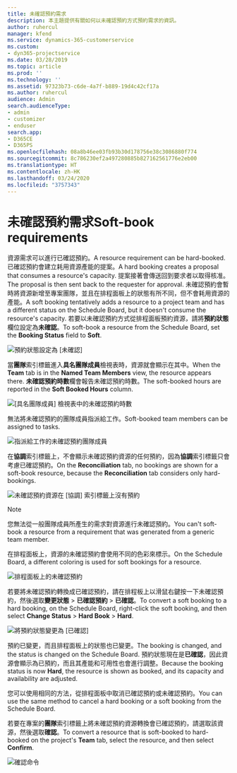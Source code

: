 ```yaml
---
title: 未確認預約需求
description: 本主題提供有關如何以未確認預約方式預約需求的資訊。
author: ruhercul
manager: kfend
ms.service: dynamics-365-customerservice
ms.custom:
- dyn365-projectservice
ms.date: 03/28/2019
ms.topic: article
ms.prod: ''
ms.technology: ''
ms.assetid: 97323b73-c6de-4a7f-b889-19d4c42cf17a
ms.author: ruhercul
audience: Admin
search.audienceType:
- admin
- customizer
- enduser
search.app:
- D365CE
- D365PS
ms.openlocfilehash: 08a8b46ee03fb93b30d178756e38c3086880f774
ms.sourcegitcommit: 8c786230ef2a497280885b827162561776e2eb00
ms.translationtype: HT
ms.contentlocale: zh-HK
ms.lasthandoff: 03/24/2020
ms.locfileid: "3757343"
---
```

# <a name="soft-book-requirements"></a><span data-ttu-id="e9313-103">未確認預約需求</span><span class="sxs-lookup"><span data-stu-id="e9313-103">Soft-book requirements</span></span>

<span data-ttu-id="e9313-104">資源需求可以進行已確認預約。</span><span class="sxs-lookup"><span data-stu-id="e9313-104">A resource requirement can be hard-booked.</span></span> <span data-ttu-id="e9313-105">已確認預約會建立耗用資源產能的提案。</span><span class="sxs-lookup"><span data-stu-id="e9313-105">A hard booking creates a proposal that consumes a resource's capacity.</span></span> <span data-ttu-id="e9313-106">提案接著會傳送回到要求者以取得核准。</span><span class="sxs-lookup"><span data-stu-id="e9313-106">The proposal is then sent back to the requester for approval.</span></span> <span data-ttu-id="e9313-107">未確認預約會暫時將資源新增至專案團隊，並且在排程面板上的狀態有所不同，但不會耗用資源的產能。</span><span class="sxs-lookup"><span data-stu-id="e9313-107">A soft booking tentatively adds a resource to a project team and has a different status on the Schedule Board, but it doesn't consume the resource's capacity.</span></span> <span data-ttu-id="e9313-108">若要以未確認預約方式從排程面板預約資源，請將**預約狀態**欄位設定為**未確認**。</span><span class="sxs-lookup"><span data-stu-id="e9313-108">To soft-book a resource from the Schedule Board, set the **Booking Status** field to **Soft**.</span></span>

![預約狀態設定為 [未確認]](media/Resource-Management-image77.png)

<span data-ttu-id="e9313-110">當**團隊**索引標籤進入**具名團隊成員**檢視表時，資源就會顯示在其中。</span><span class="sxs-lookup"><span data-stu-id="e9313-110">When the **Team** tab is in the **Named Team Members** view, the resource appears there.</span></span> <span data-ttu-id="e9313-111">**未確認預約時數**欄會報告未確認預約時數。</span><span class="sxs-lookup"><span data-stu-id="e9313-111">The soft-booked hours are reported in the **Soft Booked Hours** column.</span></span>

![[具名團隊成員] 檢視表中的未確認預約時數](media/Resource-Management-image78.png)

<span data-ttu-id="e9313-113">無法將未確認預約的團隊成員指派給工作。</span><span class="sxs-lookup"><span data-stu-id="e9313-113">Soft-booked team members can be assigned to tasks.</span></span>

![指派給工作的未確認預約團隊成員](media/Resource-Management-image79.png)

<span data-ttu-id="e9313-115">在**協調**索引標籤上，不會顯示未確認預約資源的任何預約，因為**協調**索引標籤只會考慮已確認預約。</span><span class="sxs-lookup"><span data-stu-id="e9313-115">On the **Reconciliation** tab, no bookings are shown for a soft-book resource, because the **Reconciliation** tab considers only hard-bookings.</span></span>

![未確認預約資源在 [協調] 索引標籤上沒有預約](media/Resource-Management-image80.png)

> [!NOTE]
> <span data-ttu-id="e9313-117">您無法從一般團隊成員所產生的需求對資源進行未確認預約。</span><span class="sxs-lookup"><span data-stu-id="e9313-117">You can't soft-book a resource from a requirement that was generated from a generic team member.</span></span>

<span data-ttu-id="e9313-118">在排程面板上，資源的未確認預約會使用不同的色彩來標示。</span><span class="sxs-lookup"><span data-stu-id="e9313-118">On the Schedule Board, a different coloring is used for soft bookings for a resource.</span></span>

![排程面板上的未確認預約](media/Resource-Management-image81.png)

<span data-ttu-id="e9313-120">若要將未確認預約轉換成已確認預約，請在排程板上以滑鼠右鍵按一下未確認預約，然後選取**變更狀態** \> **已確認預約** \> **已確認**。</span><span class="sxs-lookup"><span data-stu-id="e9313-120">To convert a soft booking to a hard booking, on the Schedule Board, right-click the soft booking, and then select **Change Status** \> **Hard Book** \> **Hard**.</span></span>

![將預約狀態變更為 [已確認]](media/Resource-Management-image82.png)

<span data-ttu-id="e9313-122">預約已變更，而且排程面板上的狀態也已變更。</span><span class="sxs-lookup"><span data-stu-id="e9313-122">The booking is changed, and the status is changed on the Schedule Board.</span></span> <span data-ttu-id="e9313-123">預約狀態現在是**已確認**，因此資源會顯示為已預約，而且其產能和可用性也會進行調整。</span><span class="sxs-lookup"><span data-stu-id="e9313-123">Because the booking status is now **Hard**, the resource is shown as booked, and its capacity and availability are adjusted.</span></span>

<span data-ttu-id="e9313-124">您可以使用相同的方法，從排程面板中取消已確認預約或未確認預約。</span><span class="sxs-lookup"><span data-stu-id="e9313-124">You can use the same method to cancel a hard booking or a soft booking from the Schedule Board.</span></span>

<span data-ttu-id="e9313-125">若要在專案的**團隊**索引標籤上將未確認預約資源轉換會已確認預約，請選取該資源，然後選取**確認**。</span><span class="sxs-lookup"><span data-stu-id="e9313-125">To convert a resource that is soft-booked to hard-booked on the project's **Team** tab, select the resource, and then select **Confirm**.</span></span>

![確認命令](media/Resource-Management-image83.png)
